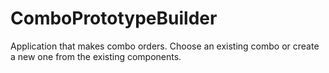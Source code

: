 # ComboPrototypeBuilder
Application that makes combo orders. Choose an existing combo or create a new one from the existing components.

